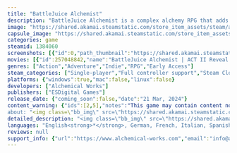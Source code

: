 ```yaml
---
title: "BattleJuice Alchemist"
description: "BattleJuice Alchemist is a complex alchemy RPG that adds a unique item and skill system to the classic aRPG formula. Focus on isometric combat or opt for JRPG-style one-on-one fights. Explore the wilderness, learn ritual magic, build a tower and craft potions to fight the demonic hordes of Samhain."
image: "https://shared.akamai.steamstatic.com/store_item_assets/steam/apps/1384060/header.jpg?t=1730975583"
capsule_image: "https://shared.akamai.steamstatic.com/store_item_assets/steam/apps/1384060/capsule_231x87.jpg?t=1730975583"
categories: game
steamid: 1384060
screenshots: [{"id":0,"path_thumbnail":"https://shared.akamai.steamstatic.com/store_item_assets/steam/apps/1384060/ss_376cda806c838e4ec5de091648b261caf5f36d7c.600x338.jpg?t=1730975583","path_full":"https://shared.akamai.steamstatic.com/store_item_assets/steam/apps/1384060/ss_376cda806c838e4ec5de091648b261caf5f36d7c.1920x1080.jpg?t=1730975583"},{"id":1,"path_thumbnail":"https://shared.akamai.steamstatic.com/store_item_assets/steam/apps/1384060/ss_6e397b849ee97acc8f689d92ad08ccfbcc00f8a3.600x338.jpg?t=1730975583","path_full":"https://shared.akamai.steamstatic.com/store_item_assets/steam/apps/1384060/ss_6e397b849ee97acc8f689d92ad08ccfbcc00f8a3.1920x1080.jpg?t=1730975583"},{"id":2,"path_thumbnail":"https://shared.akamai.steamstatic.com/store_item_assets/steam/apps/1384060/ss_6693445527d8bd867a1aafb1c8715e2b7ad257ad.600x338.jpg?t=1730975583","path_full":"https://shared.akamai.steamstatic.com/store_item_assets/steam/apps/1384060/ss_6693445527d8bd867a1aafb1c8715e2b7ad257ad.1920x1080.jpg?t=1730975583"},{"id":3,"path_thumbnail":"https://shared.akamai.steamstatic.com/store_item_assets/steam/apps/1384060/ss_7acbd64e022412e05d1b8d18469496e5b5ef76ca.600x338.jpg?t=1730975583","path_full":"https://shared.akamai.steamstatic.com/store_item_assets/steam/apps/1384060/ss_7acbd64e022412e05d1b8d18469496e5b5ef76ca.1920x1080.jpg?t=1730975583"},{"id":4,"path_thumbnail":"https://shared.akamai.steamstatic.com/store_item_assets/steam/apps/1384060/ss_9f3c8ebd917179a2dfdeabf32e874a567416f007.600x338.jpg?t=1730975583","path_full":"https://shared.akamai.steamstatic.com/store_item_assets/steam/apps/1384060/ss_9f3c8ebd917179a2dfdeabf32e874a567416f007.1920x1080.jpg?t=1730975583"},{"id":5,"path_thumbnail":"https://shared.akamai.steamstatic.com/store_item_assets/steam/apps/1384060/ss_6c0b5876a389cce06920300374476c2711844289.600x338.jpg?t=1730975583","path_full":"https://shared.akamai.steamstatic.com/store_item_assets/steam/apps/1384060/ss_6c0b5876a389cce06920300374476c2711844289.1920x1080.jpg?t=1730975583"},{"id":6,"path_thumbnail":"https://shared.akamai.steamstatic.com/store_item_assets/steam/apps/1384060/ss_b046f518bcd5ed2cc7df9151bec28bb0ebf432fe.600x338.jpg?t=1730975583","path_full":"https://shared.akamai.steamstatic.com/store_item_assets/steam/apps/1384060/ss_b046f518bcd5ed2cc7df9151bec28bb0ebf432fe.1920x1080.jpg?t=1730975583"},{"id":7,"path_thumbnail":"https://shared.akamai.steamstatic.com/store_item_assets/steam/apps/1384060/ss_6ff538476ec2122343a829a96defa05ccda139f3.600x338.jpg?t=1730975583","path_full":"https://shared.akamai.steamstatic.com/store_item_assets/steam/apps/1384060/ss_6ff538476ec2122343a829a96defa05ccda139f3.1920x1080.jpg?t=1730975583"},{"id":8,"path_thumbnail":"https://shared.akamai.steamstatic.com/store_item_assets/steam/apps/1384060/ss_5e1ec43d7325873ac7d1badadd6dc107488626a8.600x338.jpg?t=1730975583","path_full":"https://shared.akamai.steamstatic.com/store_item_assets/steam/apps/1384060/ss_5e1ec43d7325873ac7d1badadd6dc107488626a8.1920x1080.jpg?t=1730975583"},{"id":9,"path_thumbnail":"https://shared.akamai.steamstatic.com/store_item_assets/steam/apps/1384060/ss_9826790ecec58de2bb956ef6c3f50f116d8ce078.600x338.jpg?t=1730975583","path_full":"https://shared.akamai.steamstatic.com/store_item_assets/steam/apps/1384060/ss_9826790ecec58de2bb956ef6c3f50f116d8ce078.1920x1080.jpg?t=1730975583"},{"id":10,"path_thumbnail":"https://shared.akamai.steamstatic.com/store_item_assets/steam/apps/1384060/ss_54ce2279af6e1f296578d1c5484a588229fb770b.600x338.jpg?t=1730975583","path_full":"https://shared.akamai.steamstatic.com/store_item_assets/steam/apps/1384060/ss_54ce2279af6e1f296578d1c5484a588229fb770b.1920x1080.jpg?t=1730975583"}]
movies: [{"id":257048842,"name":"BattleJuice Alchemist | ACT II Reveal Trailer | gamescom 2024","thumbnail":"https://shared.akamai.steamstatic.com/store_item_assets/steam/apps/257048842/movie.293x165.jpg?t=1724419294","webm":{"480":"http://video.akamai.steamstatic.com/store_trailers/257048842/movie480_vp9.webm?t=1724419294","max":"http://video.akamai.steamstatic.com/store_trailers/257048842/movie_max_vp9.webm?t=1724419294"},"mp4":{"480":"http://video.akamai.steamstatic.com/store_trailers/257048842/movie480.mp4?t=1724419294","max":"http://video.akamai.steamstatic.com/store_trailers/257048842/movie_max.mp4?t=1724419294"},"highlight":true},{"id":257026349,"name":"BattleJuice Alchemist — Official Language Update Trailer","thumbnail":"https://shared.akamai.steamstatic.com/store_item_assets/steam/apps/257026349/movie.293x165.jpg?t=1716904987","webm":{"480":"http://video.akamai.steamstatic.com/store_trailers/257026349/movie480_vp9.webm?t=1716904987","max":"http://video.akamai.steamstatic.com/store_trailers/257026349/movie_max_vp9.webm?t=1716904987"},"mp4":{"480":"http://video.akamai.steamstatic.com/store_trailers/257026349/movie480.mp4?t=1716904987","max":"http://video.akamai.steamstatic.com/store_trailers/257026349/movie_max.mp4?t=1716904987"},"highlight":true},{"id":257009054,"name":"BattleJuice Alchemist — Early Access Trailer","thumbnail":"https://shared.akamai.steamstatic.com/store_item_assets/steam/apps/257009054/movie.293x165.jpg?t=1711053330","webm":{"480":"http://video.akamai.steamstatic.com/store_trailers/257009054/movie480_vp9.webm?t=1711053330","max":"http://video.akamai.steamstatic.com/store_trailers/257009054/movie_max_vp9.webm?t=1711053330"},"mp4":{"480":"http://video.akamai.steamstatic.com/store_trailers/257009054/movie480.mp4?t=1711053330","max":"http://video.akamai.steamstatic.com/store_trailers/257009054/movie_max.mp4?t=1711053330"},"highlight":true},{"id":256996145,"name":"BattleJuice Alchemist - Demo Trailer","thumbnail":"https://shared.akamai.steamstatic.com/store_item_assets/steam/apps/256996145/movie.293x165.jpg?t=1706537022","webm":{"480":"http://video.akamai.steamstatic.com/store_trailers/256996145/movie480_vp9.webm?t=1706537022","max":"http://video.akamai.steamstatic.com/store_trailers/256996145/movie_max_vp9.webm?t=1706537022"},"mp4":{"480":"http://video.akamai.steamstatic.com/store_trailers/256996145/movie480.mp4?t=1706537022","max":"http://video.akamai.steamstatic.com/store_trailers/256996145/movie_max.mp4?t=1706537022"},"highlight":true},{"id":256972908,"name":"BattleJuice Alchemist - Announcement Trailer","thumbnail":"https://shared.akamai.steamstatic.com/store_item_assets/steam/apps/256972908/movie.293x165.jpg?t=1711053786","webm":{"480":"http://video.akamai.steamstatic.com/store_trailers/256972908/movie480_vp9.webm?t=1711053786","max":"http://video.akamai.steamstatic.com/store_trailers/256972908/movie_max_vp9.webm?t=1711053786"},"mp4":{"480":"http://video.akamai.steamstatic.com/store_trailers/256972908/movie480.mp4?t=1711053786","max":"http://video.akamai.steamstatic.com/store_trailers/256972908/movie_max.mp4?t=1711053786"},"highlight":true}]
genres: ["Action","Adventure","Indie","RPG","Early Access"]
steam_categories: ["Single-player","Full controller support","Steam Cloud","Family Sharing"]
platforms: {"windows":true,"mac":false,"linux":false}
developers: ["Alchemical Works"]
publishers: ["ESDigital Games"]
release_date: {"coming_soon":false,"date":"21 Mar, 2024"}
content_warning: {"ids":[2,5],"notes":"This game may contain content not appropriate for all ages: fantasy violence, cartoon gore, depiction of alcohol and drug usage."}
about: "<img class=\"bb_img\" src=\"https://shared.akamai.steamstatic.com/store_item_assets/steam/apps/1384060/extras/SteamBannerAnimated1.gif?t=1730975583\" /><br><br><br><br>Juice, the alchemist, is called to Caribou Creek to fight the demons that roam the lands. As your unique version of Juice you explore the wilderness that once was New England. Fight evil in classic action RPG isometric top down view and in bullet-time close combat.<br><br><img class=\"bb_img\" src=\"https://shared.akamai.steamstatic.com/store_item_assets/steam/apps/1384060/extras/SteamBannerAnimated2.gif?t=1730975583\" /><br><br>Find and craft items with game-changing powers. Master BattleJuice Alchemist’s deck-building mechanics by arranging your compilation of flasks to suit your playstyle. Accentuate your character beyond character customization by using ritual magic as long-term buffs. Meet strange creatures from the Crossroads while the dark plot of BattleJuice Alchemist unravels.<br><br><img class=\"bb_img\" src=\"https://shared.akamai.steamstatic.com/store_item_assets/steam/apps/1384060/extras/SteamBannerAnimated3.gif?t=1730975583\" /><br><br><img class=\"bb_img\" src=\"https://shared.akamai.steamstatic.com/store_item_assets/steam/apps/1384060/extras/SeparatingLine.png?t=1730975583\" /><h2 class=\"bb_tag\">UNIQUE ITEMS AND CHARACTER BUILDS</h2><br><i>Loot and Craft</i><br>As an alchemist you wear no armor and wield no sword, but you rain down fire on your enemies. Find flasks with unique properties in the wilderness or craft them at your workbench. In deck-building style you create a compilation of flasks which you randomly draw from.<br><br><img class=\"bb_img\" src=\"https://shared.akamai.steamstatic.com/store_item_assets/steam/apps/1384060/extras/SteamBanner5.png?t=1730975583\" /><br><br><i>Unique Skill System</i><br>In BattleJuice Alchemist, your flasks are your skills. Every flask can be used the normal way and at times in a supercharged, &quot;jucified&quot; way for stronger effects. Some flasks have powers attached to them that drastically change their effects when used, which allows you to develop your own playstyle.<br><br><img class=\"bb_img\" src=\"https://shared.akamai.steamstatic.com/store_item_assets/steam/apps/1384060/extras/SeparatingLine.png?t=1730975583\" /><h2 class=\"bb_tag\">EXPLORE A DARK WORLD</h2><br><i>Procedural Landscapes, Hand-crafted Towns</i><br>The world of BattleJuice Alchemist is separated into vast levels of procedural landscape. Every valley, sea, river, mountain, building, stone, tree and item is placed by a unique algorithm. This allows you to continue exploring after you completed the main story. Quest locations are still hand-crafted to tell compelling stories.<br><br><img class=\"bb_img\" src=\"https://shared.akamai.steamstatic.com/store_item_assets/steam/apps/1384060/extras/SteamBannerAnimated4.gif?t=1730975583\" /><br><br><i>Dark Lands to Discover</i><br>You are influenced by daytime and weather effects and so are your enemies. But they are also buffed by the evermore spawning demons’ presence. Find dark altars to hold their influence at bay and discover many other secrets.<br><br><img class=\"bb_img\" src=\"https://shared.akamai.steamstatic.com/store_item_assets/steam/apps/1384060/extras/SeparatingLine.png?t=1730975583\" /><h2 class=\"bb_tag\">ENGAGING COMBAT</h2><br><i>Classic isometric ARPG action</i><br>Fight your enemies from afar in classic top down view. Throw explosive or freezing flasks at them, prepare ambushes of explosive barrels. Use the “Frog Hop” flask to jump away from danger or right into close combat.<br><br><img class=\"bb_img\" src=\"https://shared.akamai.steamstatic.com/store_item_assets/steam/apps/1384060/extras/SteamBanner3.png?t=1730975583\" /><br><br><i>Close Combat with Bullet-time</i><br>Enter close combat with an enemy, where you can interact hands on by dodging or using smoke flasks to avoid being hit. Manage your resources and flasks during these intense one on one battles against your awe-inspiring enemies from the Crossroads.<br><br>"
detailed_description: "<img class=\"bb_img\" src=\"https://shared.akamai.steamstatic.com/store_item_assets/steam/apps/1384060/extras/SteamBannerAnimated1.gif?t=1730975583\" /><br><br><br><br>Juice, the alchemist, is called to Caribou Creek to fight the demons that roam the lands. As your unique version of Juice you explore the wilderness that once was New England. Fight evil in classic action RPG isometric top down view and in bullet-time close combat.<br><br><img class=\"bb_img\" src=\"https://shared.akamai.steamstatic.com/store_item_assets/steam/apps/1384060/extras/SteamBannerAnimated2.gif?t=1730975583\" /><br><br>Find and craft items with game-changing powers. Master BattleJuice Alchemist’s deck-building mechanics by arranging your compilation of flasks to suit your playstyle. Accentuate your character beyond character customization by using ritual magic as long-term buffs. Meet strange creatures from the Crossroads while the dark plot of BattleJuice Alchemist unravels.<br><br><img class=\"bb_img\" src=\"https://shared.akamai.steamstatic.com/store_item_assets/steam/apps/1384060/extras/SteamBannerAnimated3.gif?t=1730975583\" /><br><br><img class=\"bb_img\" src=\"https://shared.akamai.steamstatic.com/store_item_assets/steam/apps/1384060/extras/SeparatingLine.png?t=1730975583\" /><h2 class=\"bb_tag\">UNIQUE ITEMS AND CHARACTER BUILDS</h2><br><i>Loot and Craft</i><br>As an alchemist you wear no armor and wield no sword, but you rain down fire on your enemies. Find flasks with unique properties in the wilderness or craft them at your workbench. In deck-building style you create a compilation of flasks which you randomly draw from.<br><br><img class=\"bb_img\" src=\"https://shared.akamai.steamstatic.com/store_item_assets/steam/apps/1384060/extras/SteamBanner5.png?t=1730975583\" /><br><br><i>Unique Skill System</i><br>In BattleJuice Alchemist, your flasks are your skills. Every flask can be used the normal way and at times in a supercharged, &quot;jucified&quot; way for stronger effects. Some flasks have powers attached to them that drastically change their effects when used, which allows you to develop your own playstyle.<br><br><img class=\"bb_img\" src=\"https://shared.akamai.steamstatic.com/store_item_assets/steam/apps/1384060/extras/SeparatingLine.png?t=1730975583\" /><h2 class=\"bb_tag\">EXPLORE A DARK WORLD</h2><br><i>Procedural Landscapes, Hand-crafted Towns</i><br>The world of BattleJuice Alchemist is separated into vast levels of procedural landscape. Every valley, sea, river, mountain, building, stone, tree and item is placed by a unique algorithm. This allows you to continue exploring after you completed the main story. Quest locations are still hand-crafted to tell compelling stories.<br><br><img class=\"bb_img\" src=\"https://shared.akamai.steamstatic.com/store_item_assets/steam/apps/1384060/extras/SteamBannerAnimated4.gif?t=1730975583\" /><br><br><i>Dark Lands to Discover</i><br>You are influenced by daytime and weather effects and so are your enemies. But they are also buffed by the evermore spawning demons’ presence. Find dark altars to hold their influence at bay and discover many other secrets.<br><br><img class=\"bb_img\" src=\"https://shared.akamai.steamstatic.com/store_item_assets/steam/apps/1384060/extras/SeparatingLine.png?t=1730975583\" /><h2 class=\"bb_tag\">ENGAGING COMBAT</h2><br><i>Classic isometric ARPG action</i><br>Fight your enemies from afar in classic top down view. Throw explosive or freezing flasks at them, prepare ambushes of explosive barrels. Use the “Frog Hop” flask to jump away from danger or right into close combat.<br><br><img class=\"bb_img\" src=\"https://shared.akamai.steamstatic.com/store_item_assets/steam/apps/1384060/extras/SteamBanner3.png?t=1730975583\" /><br><br><i>Close Combat with Bullet-time</i><br>Enter close combat with an enemy, where you can interact hands on by dodging or using smoke flasks to avoid being hit. Manage your resources and flasks during these intense one on one battles against your awe-inspiring enemies from the Crossroads.<br><br>"
languages: "English<strong>*</strong>, German, French, Italian, Spanish - Spain, Japanese, Korean, Polish, Portuguese - Brazil, Russian, Simplified Chinese, Traditional Chinese<br><strong>*</strong>languages with full audio support"
reviews: null
support_info: {"url":"https://www.alchemical-works.com","email":"info@alchemical-works.com"}
---
```


